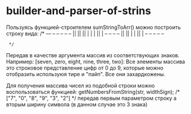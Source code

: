 # builder-and-parser-of-strins

Пользуясь функцией-строителем sumStringToArr() можно построить строку вида:
 /*
   ––  –  –  –  –  –
     || || || |  |  |
     || | –  –  –  –
     || || |  |  ||
     | –  –  –  –  –

     */
   Передав в качестве аргумента массив из соответствующих знаков.
   Например:
   [seven, zero, eight, nine, three, two]:
  Все элементы массива это строковое представление цифр от 0 до 9, 
которые можно отобразить используюя тире и "пайп". Все они захардкожены.

Для получения массива чисел из подобной строки можно воспользоваться  функцией:
getNumbersFromString(str, widthSign);
/*
["7", "0", "8", "9", "3", "2"]
*/
передав первым параметром строку а вторым ширину символа (в данном случае это 3 знака)
